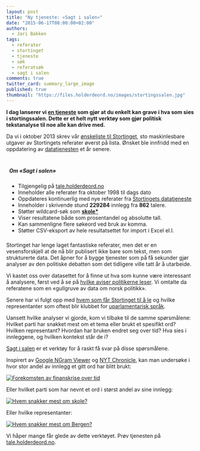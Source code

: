 ```yaml
---
layout: post
title: "Ny tjeneste: «Sagt i salen»"
date: "2015-06-17T08:00:00+02:00"
authors:
  - Jari Bakken
tags:
  - referater
  - stortinget
  - tjeneste
  - søk
  - referatsøk
  - sagt i salen
comments: true
twitter_card: summary_large_image
published: true
thumbnail: "https://files.holderdeord.no/images/stortingssalen.jpg"
---
```


**I dag lanserer vi [en tjeneste](http://tale.holderdeord.no/) som gjør at du enkelt kan grave i hva som sies i stortingssalen. Dette er et helt nytt verktøy som gjør politisk tekstanalyse til noe alle kan drive med.**

Da vi i oktober 2013 skrev vår [ønskeliste til Stortinget](http://blog.holderdeord.no/2013/10/24/nskeliste-til-stortinget/), sto maskinlesbare utgaver av Stortingets referater øverst på lista. Ønsket ble innfridd med en oppdatering av [datatjenesten](http://data.stortinget.no/) et år senere.

<div class="fact-box right-box" style='margin-right: -3rem; padding: .5rem;'>
    <h5>Om «Sagt i salen»</h5>
    <ul style="margin: 0;">
        <li>Tilgjengelig på <a href="http://tale.holderdeord.no/" target="_blank">tale.holderdeord.no</a></li>
        <li>Inneholder alle referater fra oktober 1998 til dags dato</li>
        <li>Oppdateres kontinuerlig med nye referater fra <a href="http://data.stortinget.no/" target="_blank">Stortingets datatjeneste</a></li>
        <li>Inneholder i skrivende stund <strong>229284</strong> innlegg fra <strong>862</strong> talere.</li>
        <li>Støtter wildcard-søk som <a href="http://tale.holderdeord.no/search/pct/skole*/0"><strong>skole*</strong></a></li>
        <li>Viser resultatene både som prosentandel og absolutte tall.</li>
        <li>Kan sammenligne flere søkeord ved bruk av komma.</li>
        <li>Støtter CSV-eksport av hele resultatsettet for import i Excel el.l.</li>
    </ul>
</div>


Stortinget har lenge laget fantastiske referater, men det er en vesensforskjell at de nå blir publisert ikke bare som tekst, men som strukturerte data. Det åpner for å bygge tjenester som på få sekunder gjør analyser av den politiske debatten som det tidligere ville tatt år å utarbeide.

Vi kastet oss over datasettet for å finne ut hva som kunne være interessant å analysere, først ved å se på [hvilke aviser politikerne leser](http://blog.holderdeord.no/2014/12/10/hvilke-aviser-leser-politikerne/). Vi omtalte da referatene som en «gullgruve av data om norsk politikk».

Senere har vi fulgt opp med [hvem som får Stortinget til å le](http://blog.holderdeord.no/2015/03/16/dette-er-stortingets-morsomste/) og hvilke representanter som oftest blir klubbet for [uparlamentarisk språk](http://blog.holderdeord.no/2015/03/25/dette-b-r-du-ikke-si-p-stortinget/).

Uansett hvilke analyser vi gjorde, kom vi tilbake til de samme spørsmålene: Hvilket parti har snakket mest om et tema eller brukt et spesifikt ord? Hvilken representant? Hvordan har bruken endret seg over tid? Hva sies i innleggene, og hvilken kontekst står de i?

[Sagt i salen](http://tale.holdedeord.no) er et verktøy for å raskt få svar på disse spørsmålene.

Inspirert av [Google NGram Viewer](https://books.google.com/ngrams) og [NYT Chronicle](http://chronicle.nytlabs.com/), kan man undersøke i hvor stor andel av innlegg et gitt ord har blitt brukt:

<div class="breakout">
    <a href="http://tale.holderdeord.no/search/pct/finanskrise/0">
        <img class="img-responsive" src="//files.holderdeord.no/images/sagt-i-salen/timeline-finanskrise.png" alt="Forekomsten av finanskrise over tid"/>
    </a>
</div>

Eller hvilket parti som har nevnt et ord i størst andel av sine innlegg:

<div class="breakout">
    <a href="http://tale.holderdeord.no/search/pct/skole/0">
        <img class="img-responsive" src="//files.holderdeord.no/images/sagt-i-salen/top-party-skole.png" alt="Hvem snakker mest om skole?" />
    </a>
</div>

Eller hvilke representanter:

<div class="breakout">
    <a href="http://tale.holderdeord.no/search/pct/bergen/0">
        <img class="img-responsive" src="//files.holderdeord.no/images/sagt-i-salen/top-person-bergen.png" alt="Hvem snakker mest om Bergen?"/>
    </a>
</div>

Vi håper mange får glede av dette verktøyet. Prøv tjenesten på [tale.holderdeord.no](http://tale.holderdeord.no).


